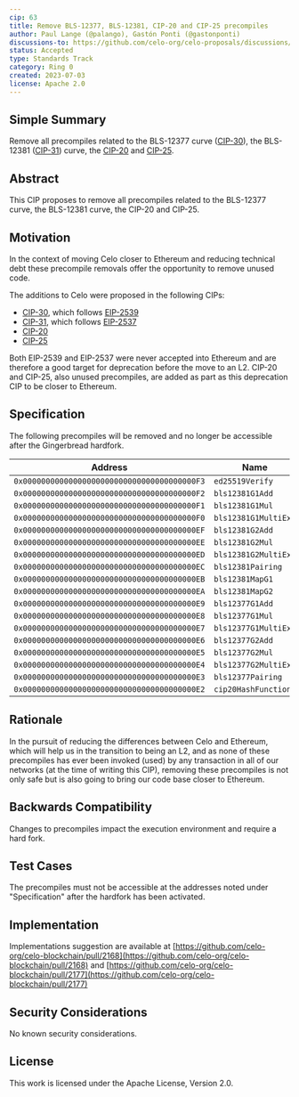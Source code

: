 ```yaml
---
cip: 63
title: Remove BLS-12377, BLS-12381, CIP-20 and CIP-25 precompiles
author: Paul Lange (@palango), Gastón Ponti (@gastonponti)
discussions-to: https://github.com/celo-org/celo-proposals/discussions/392
status: Accepted
type: Standards Track
category: Ring 0
created: 2023-07-03
license: Apache 2.0
---
```


## Simple Summary

Remove all precompiles related to the BLS-12377 curve ([CIP-30](https://github.com/celo-org/celo-proposals/blob/master/CIPs/cip-0030.md)), the BLS-12381 ([CIP-31](https://github.com/celo-org/celo-proposals/blob/master/CIPs/cip-0031.md)) curve, the [CIP-20](https://github.com/celo-org/celo-proposals/blob/master/CIPs/cip-0020.md) and [CIP-25](https://github.com/celo-org/celo-proposals/blob/master/CIPs/cip-0025.md).

## Abstract

This CIP proposes to remove all precompiles related to the BLS-12377 curve, the BLS-12381 curve, the CIP-20 and CIP-25.

## Motivation

In the context of moving Celo closer to Ethereum and reducing technical debt these precompile removals offer the opportunity to remove unused code.

The additions to Celo were proposed in the following CIPs:

- [CIP-30](https://github.com/celo-org/celo-proposals/blob/master/CIPs/cip-0030.md), which follows [EIP-2539](https://github.com/ethereum/EIPs/blob/master/EIPS/eip-2539.md)
- [CIP-31](https://github.com/celo-org/celo-proposals/blob/master/CIPs/cip-0031.md), which follows [EIP-2537](https://github.com/ethereum/EIPs/blob/master/EIPS/eip-2537.md)
- [CIP-20](https://github.com/celo-org/celo-proposals/blob/master/CIPs/cip-0020.md)
- [CIP-25](https://github.com/celo-org/celo-proposals/blob/master/CIPs/cip-0025.md)

Both EIP-2539 and EIP-2537 were never accepted into Ethereum and are therefore a good target for deprecation before the move to an L2. CIP-20 and CIP-25, also unused precompiles, are added as part as this deprecation CIP to be closer to Ethereum.

## Specification

The following precompiles will be removed and no longer be accessible after the Gingerbread hardfork.

| Address                                      | Name                 |
| -------                                      | ----                 |
| `0x00000000000000000000000000000000000000F3` | `ed25519Verify`      |
| `0x00000000000000000000000000000000000000F2` | `bls12381G1Add`      |
| `0x00000000000000000000000000000000000000F1` | `bls12381G1Mul`      |
| `0x00000000000000000000000000000000000000F0` | `bls12381G1MultiExp` |
| `0x00000000000000000000000000000000000000EF` | `bls12381G2Add`      |
| `0x00000000000000000000000000000000000000EE` | `bls12381G2Mul`      |
| `0x00000000000000000000000000000000000000ED` | `bls12381G2MultiExp` |
| `0x00000000000000000000000000000000000000EC` | `bls12381Pairing`    |
| `0x00000000000000000000000000000000000000EB` | `bls12381MapG1`      |
| `0x00000000000000000000000000000000000000EA` | `bls12381MapG2`      |
| `0x00000000000000000000000000000000000000E9` | `bls12377G1Add`      |
| `0x00000000000000000000000000000000000000E8` | `bls12377G1Mul`      |
| `0x00000000000000000000000000000000000000E7` | `bls12377G1MultiExp` |
| `0x00000000000000000000000000000000000000E6` | `bls12377G2Add`      |
| `0x00000000000000000000000000000000000000E5` | `bls12377G2Mul`      |
| `0x00000000000000000000000000000000000000E4` | `bls12377G2MultiExp` |
| `0x00000000000000000000000000000000000000E3` | `bls12377Pairing`    |
| `0x00000000000000000000000000000000000000E2` | `cip20HashFunctions` |

## Rationale

In the pursuit of reducing the differences between Celo and Ethereum, which will help us in the transition to being an L2, and as none of these precompiles has ever been invoked (used) by any transaction in all of our networks (at the time of writing this CIP), removing these precompiles is not only safe but is also going to bring our code base closer to Ethereum.

## Backwards Compatibility

Changes to precompiles impact the execution environment and require a hard fork.

## Test Cases

The precompiles must not be accessible at the addresses noted under "Specification" after the hardfork has been activated.

## Implementation

Implementations suggestion are available at [https://github.com/celo-org/celo-blockchain/pull/2168](https://github.com/celo-org/celo-blockchain/pull/2168) and [https://github.com/celo-org/celo-blockchain/pull/2177](https://github.com/celo-org/celo-blockchain/pull/2177)

## Security Considerations

No known security considerations.

## License

This work is licensed under the Apache License, Version 2.0.